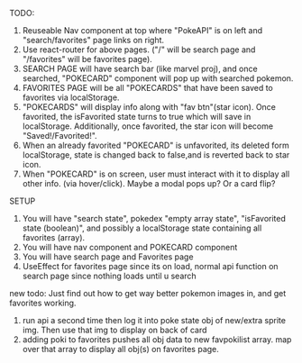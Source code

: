 TODO:
1. Reuseable Nav component at top where "PokeAPI" is on left and "search/favorites" page links on right.
2. Use react-router for above pages. ("/" will be search page and "/favorites" will be favorites page).
3. SEARCH PAGE will have search bar (like marvel proj), and once searched, "POKECARD" component will pop up with searched pokemon.
4. FAVORITES PAGE will be all "POKECARDS" that have been saved to favorites via localStorage.
5. "POKECARDS" will display info along with "fav btn"(star icon). Once favorited, the isFavorited state turns to true which will save in localStorage. Additionally, once favorited, the star icon will become "Saved!/Favorited!".
6. When an already favorited "POKECARD" is unfavorited, its deleted form localStorage, state is changed back to false,and is reverted back to star icon.
7. When "POKECARD" is on screen, user must interact with it to display all other info. (via hover/click). Maybe a modal pops up? Or a card flip?

SETUP
1. You will have "search state", pokedex "empty array state", "isFavorited state (boolean)", and possibly a localStorage state containing all favorites (array).
2. You will have nav component and POKECARD component
3. You will have search page and Favorites page
4. UseEffect for favorites page since its on load, normal api function on search page since nothing loads until u search


new todo:
Just find out how to get way better pokemon images in, and get favorites working. 
1. run api a second time then log it into poke state obj of new/extra sprite img. Then use that img to display on back of card
2. adding poki to favorites pushes all obj data to new favpokilist array. map over that array to display all obj(s) on favorites page.